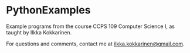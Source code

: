 # PythonExamples

Example programs from the course CCPS 109 Computer Science I, as taught by Ilkka Kokkarinen.

For questions and comments, contact me at ilkka.kokkarinen@gmail.com.
